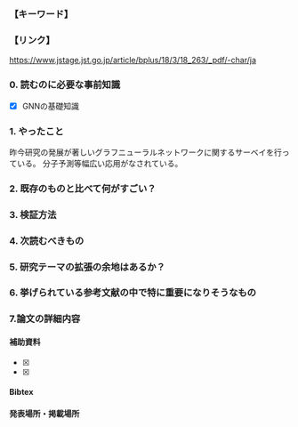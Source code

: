 ### 【キーワード】


### 【リンク】
https://www.jstage.jst.go.jp/article/bplus/18/3/18_263/_pdf/-char/ja

### 0. 読むのに必要な事前知識
- [x] GNNの基礎知識


### 1. やったこと
昨今研究の発展が著しいグラフニューラルネットワークに関するサーベイを行っている。
分子予測等幅広い応用がなされている。

### 2. 既存のものと比べて何がすごい？



### 3. 検証方法


### 4. 次読むべきもの


### 5. 研究テーマの拡張の余地はあるか？


### 6. 挙げられている参考文献の中で特に重要になりそうなもの


### 7.論文の詳細内容




#### 補助資料
- [x] 
- [x] 

#### Bibtex


#### 発表場所・掲載場所

